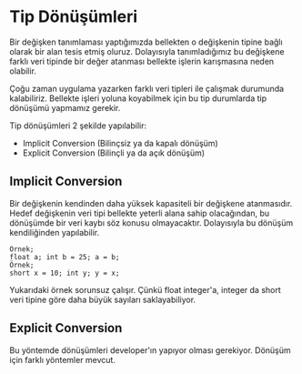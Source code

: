 # Tip Dönüşümleri
Bir değişken tanımlaması yaptığımızda bellekten o değişkenin tipine bağlı olarak bir alan tesis etmiş oluruz. Dolayısıyla tanımladığımız bu değişkene farklı veri tipinde bir değer atanması bellekte işlerin karışmasına neden olabilir.

Çoğu zaman uygulama yazarken farklı veri tipleri ile çalışmak durumunda kalabiliriz. Bellekte işleri yoluna koyabilmek için bu tip durumlarda tip dönüşümü yapmamız gerekir.

Tip dönüşümleri 2 şekilde yapılabilir:

* Implicit Conversion (Bilinçsiz ya da kapalı dönüşüm)
* Explicit Conversion (Bilinçli ya da açık dönüşüm)

## Implicit Conversion 
Bir değişkenin kendinden daha yüksek kapasiteli bir değişkene atanmasıdır. Hedef değişkenin veri tipi bellekte yeterli alana sahip olacağından, bu dönüşümde bir veri kaybı söz konusu olmayacaktır. Dolayısıyla bu dönüşüm kendiliğinden yapılabilir.
```
Örnek;
float a; int b = 25; a = b;
Örnek;
short x = 10; int y; y = x;
```

Yukarıdaki örnek sorunsuz çalışır. Çünkü float integer'a, integer da short veri tipine göre daha büyük sayıları saklayabiliyor.

## Explicit Conversion
Bu yöntemde dönüşümleri developer'ın yapıyor olması gerekiyor. Dönüşüm için farklı yöntemler mevcut.